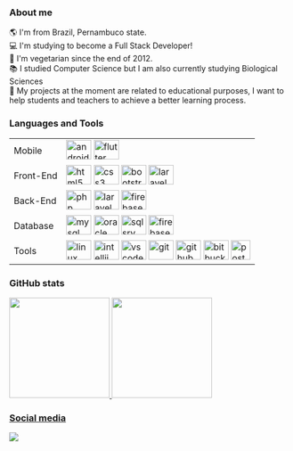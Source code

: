 ### About me
:earth_americas: I'm from Brazil, Pernambuco state. <br />
:computer: I'm studying to become a Full Stack Developer! <br />
:seedling: I'm vegetarian since the end of 2012. <br />
:books: I studied Computer Science but I am also currently studying Biological Sciences <br />
:dart: My projects at the moment are related to educational purposes, I want to help students and teachers to achieve a better learning process. <br />

### Languages and Tools
<div>  
  <table>
    <tbody>
      <tr>
        <td>Mobile</td>
        <td>
          <img height="35" width="45" alt="android" src="https://cdn.jsdelivr.net/gh/devicons/devicon/icons/android/android-plain.svg" />
          <img height="35" width="45" alt="flutter" src="https://cdn.jsdelivr.net/gh/devicons/devicon/icons/flutter/flutter-plain.svg" />
        </td>
      </tr>
      <tr>
      <tr>
        <td>Front-End</td>
        <td>
          <img height="35" width="45" alt="html5" src="https://cdn.jsdelivr.net/gh/devicons/devicon/icons/html5/html5-plain.svg" />
          <img height="35" width="45" alt="css3" src="https://cdn.jsdelivr.net/gh/devicons/devicon/icons/css3/css3-plain.svg" />
          <img height="35" width="45" alt="bootstrap" src="https://cdn.jsdelivr.net/gh/devicons/devicon/icons/bootstrap/bootstrap-plain.svg" />
          <img height="35" width="45" alt="laravel" src="https://cdn.jsdelivr.net/gh/devicons/devicon/icons/laravel/laravel-plain.svg" /> 
        </td>
      </tr>
      <tr>
        <td>Back-End</td>
        <td>
          <img height="35" width="45" alt="php" src="https://cdn.jsdelivr.net/gh/devicons/devicon/icons/php/php-plain.svg" />
          <img height="35" width="45" alt="laravel" src="https://cdn.jsdelivr.net/gh/devicons/devicon/icons/laravel/laravel-plain.svg" />
          <img height="35" width="45" alt="firebase" src="https://cdn.jsdelivr.net/gh/devicons/devicon/icons/firebase/firebase-plain.svg" />
        </td>
      </tr>
      <tr>
        <td>Database</td>
        <td>
          <img height="35" width="45" alt="mysql" src="https://cdn.jsdelivr.net/gh/devicons/devicon/icons/mysql/mysql-plain.svg" />
          <img height="35" width="45" alt="oracle" src="https://cdn.jsdelivr.net/gh/devicons/devicon/icons/oracle/oracle-original.svg" />
          <img height="35" width="45" alt="sqlsrv" src="https://cdn.jsdelivr.net/gh/devicons/devicon/icons/microsoftsqlserver/microsoftsqlserver-plain.svg" />
          <img height="35" width="45" alt="firebase" src="https://cdn.jsdelivr.net/gh/devicons/devicon/icons/firebase/firebase-plain.svg" />
        </td>
      </tr>
      <tr>
        <td>Tools</td>
        <td>
          <img height="35" width="45" alt="linux" src="https://cdn.jsdelivr.net/gh/devicons/devicon/icons/linux/linux-original.svg" />
          <img height="35" width="45" alt="intellij" src="https://cdn.jsdelivr.net/gh/devicons/devicon/icons/intellij/intellij-original.svg" />
          <img height="35" width="45" alt="vscode" src="https://cdn.jsdelivr.net/gh/devicons/devicon/icons/vscode/vscode-original.svg" />
          <img height="35" width="45" alt="git" src="https://cdn.jsdelivr.net/gh/devicons/devicon/icons/git/git-original.svg" />
          <img height="35" width="45" alt="github" src="https://cdn.jsdelivr.net/gh/devicons/devicon/icons/github/github-original.svg" />
          <img height="35" width="45" alt="bitbucket" src="https://cdn.jsdelivr.net/gh/devicons/devicon/icons/bitbucket/bitbucket-original.svg" />
          <img height="35" alt="postman" src="https://www.vectorlogo.zone/logos/getpostman/getpostman-icon.svg" />
        </td>
      </tr>      
    </tbody>
  </table>
</div>

### GitHub stats
<div align="">
  <a href="https://github.com/ambrosiaandrade">
  <img height="180em" src="https://github-readme-stats.vercel.app/api?username=ambrosiaandrade&show_icons=true&theme=buefy&include_all_commits=true&count_private=true"/>
  <img height="180em" src="https://github-readme-stats.vercel.app/api/top-langs/?username=ambrosiaandrade&layout=compact&langs_count=7&theme=buefy"/>
</div>
   
### Social media

<div>
    <a href="https://www.linkedin.com/in/ambrosiaandrade" target="_blank"><img src="https://img.shields.io/badge/-LinkedIn-%230077B5?style=for-the-badge&logo=linkedin&logoColor=white" target="_blank"></a> 
</div>  
